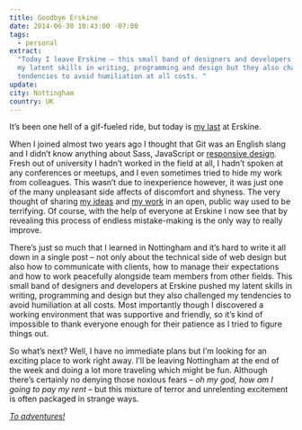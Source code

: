 ```yaml
---
title: Goodbye Erskine
date: 2014-06-30 10:43:00 -07:00
tags:
  - personal
extract:
  "Today I leave Erskine – this small band of designers and developers pushed
  my latent skills in writing, programming and design but they also challenged my
  tendencies to avoid humiliation at all costs. "
update:
city: Nottingham
country: UK
---
```


It’s been one hell of a gif-fueled ride, but today is [my last](http://img1.wikia.nocookie.net/__cb20130225130810/glee/images/7/78/Jack_sad.gif) at Erskine.

When I joined almost two years ago I thought that Git was an English slang and I didn’t know anything about Sass, JavaScript or [responsive design](https://dl.dropboxusercontent.com/u/7963775/gifs/responsive-design.gif). Fresh out of university I hadn’t worked in the field at all, I hadn’t spoken at any conferences or meetups, and I even sometimes tried to hide my work from colleagues. This wasn’t due to inexperience however, it was just one of the many unpleasant side affects of discomfort and shyness. The very thought of sharing [my ideas](http://robinrendle.com/notes/) and [my work](http://robinrendle.com/work/) in an open, public way used to be terrifying. Of course, with the help of everyone at Erskine I now see that by revealing this process of endless mistake-making is the only way to really improve.

There’s just so much that I learned in Nottingham and it’s hard to write it all down in a single post – not only about the technical side of web design but also how to communicate with clients, how to manage their expectations and how to work peacefully alongside team members from other fields. This small band of designers and developers at Erskine pushed my latent skills in writing, programming and design but they also challenged my tendencies to avoid humiliation at all costs. Most importantly though I discovered a working environment that was supportive and friendly, so it’s kind of impossible to thank everyone enough for their patience as I tried to figure things out.

So what’s next? Well, I have no immediate plans but I’m looking for an exciting place to work right away. I’ll be leaving Nottingham at the end of the week and doing a lot more traveling which might be fun. Although there’s certainly no denying those noxious fears – _oh my god, how am I going to pay my rent_ – but this mixture of terror and unrelenting excitement is often packaged in strange ways.

[_To adventures!_](https://dl.dropboxusercontent.com/u/7963775/gifs/lets-ride.gif)

